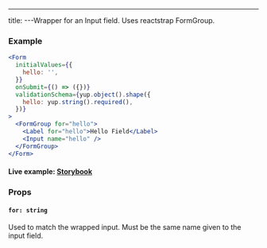 ---
title: <FormGroup />
---Wrapper for an Input field. Uses reactstrap FormGroup.

### Example

```jsx live=true viewCode=true
<Form
  initialValues={{
    hello: '',
  }}
  onSubmit={() => ({})}
  validationSchema={yup.object().shape({
    hello: yup.string().required(),
  })}
>
  <FormGroup for="hello">
    <Label for="hello">Hello Field</Label>
    <Input name="hello" />
  </FormGroup>
</Form>
```

#### Live example: <a href="https://availity.github.io/availity-react/storybook/?path=/story/formik-form--form-group"> Storybook</a>

### Props

#### `for: string`

Used to match the wrapped input. Must be the same name given to the input field.
